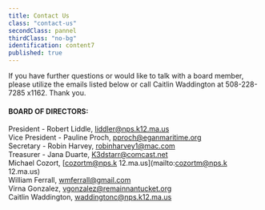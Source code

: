 ```yaml
---
title: Contact Us
class: "contact-us"
secondClass: pannel
thirdClass: "no-bg"
identification: content7
published: true
---
```


If you have further questions or would like to talk with a board member, please utilize the emails listed below or call Caitlin Waddington at 508-228-7285 x1162.  Thank you.

<h4>BOARD OF DIRECTORS:</h4>

<span class="bold"> President - Robert Liddle</span>, [liddler@nps.k12.ma.us](mailto:liddler@nps.k12.ma.us)<br/>
<span class="bold"> Vice President - Pauline Proch</span>, [pproch@eganmaritime.org](mailto:pproch@eganmaritime.org)<br/>
<span class="bold"> Secretary - Robin Harvey</span>, [robinharvey1@mac.com](mailto:robinharvey1@mac.com)<br/>
<span class="bold"> Treasurer - Jana Duarte</span>, [K3dstarr@comcast.net](mailto:K3dstarr@comcast.net)<br/>
<span class="bold"> Michael Cozort</span>, [cozortm@nps.k 12.ma.us](mailto:cozortm@nps.k 12.ma.us)<br/>
<span class="bold"> William Ferrall</span>, [wmferrall@gmail.com](mailto:wmferrall@gmail.com)<br/>
<span class="bold"> Virna Gonzalez</span>, [vgonzalez@remainnantucket.org](mailto:vgonzalez@remainnantucket.org)<br/>
<span class="bold"> Caitlin Waddington</span>, [waddingtonc@nps.k12.ma.us](mailto:waddingtonc@nps.k12.ma.us)
